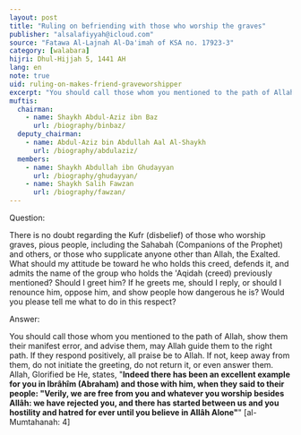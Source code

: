 ```yaml
---
layout: post
title: "Ruling on befriending with those who worship the graves"
publisher: "alsalafiyyah@icloud.com"
source: "Fatawa Al-Lajnah Al-Da'imah of KSA no. 17923-3"
category: [walabara]
hijri: Dhul-Hijjah 5, 1441 AH
lang: en
note: true
uid: ruling-on-makes-friend-graveworshipper
excerpt: "You should call those whom you mentioned to the path of Allah, show them their manifest error, and advise them, may Allah guide them to the right path. If they respond positively, all praise be to Allah."
muftis:
  chairman: 
    - name: Shaykh Abdul-Aziz ibn Baz
      url: /biography/binbaz/
  deputy_chairman:
    - name: Abdul-Aziz bin Abdullah Aal Al-Shaykh
      url: /biography/abdulaziz/
  members: 
    - name: Shaykh Abdullah ibn Ghudayyan
      url: /biography/ghudayyan/
    - name: Shaykh Salih Fawzan
      url: /biography/fawzan/
---
```


Question: 

There is no doubt regarding the Kufr (disbelief) of those who worship graves, pious people, including the Sahabah (Companions of the Prophet) and others, or those who supplicate anyone other than Allah, the Exalted. What should my attitude be toward he who holds this creed, defends it, and admits the name of the group who holds the 'Aqidah (creed) previously mentioned? Should I greet him? If he greets me, should I reply, or should I renounce him, oppose him, and show people how dangerous he is? Would you please tell me what to do in this respect?

Answer:

You should call those whom you mentioned to the path of Allah, show them their manifest error, and advise them, may Allah guide them to the right path. If they respond positively, all praise be to Allah. If not, keep away from them, do not initiate the greeting, do not return it, or even answer them. Allah, Glorified be He, states, "**Indeed there has been an excellent example for you in Ibrâhîm (Abraham) and those with him, when they said to their people: "Verily, we are free from you and whatever you worship besides Allâh: we have rejected you, and there has started between us and you hostility and hatred for ever until you believe in Allâh Alone"**" [al-Mumtahanah: 4]

